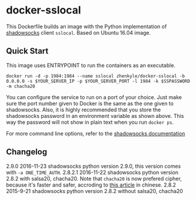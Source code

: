 docker-sslocal
==================

This Dockerfile builds an image with the Python implementation of [shadowsocks](https://github.com/shadowsocks/shadowsocks/tree/master) client `sslocal`. Based on Ubuntu 16.04 image.

Quick Start
-----------

This image uses ENTRYPOINT to run the containers as an executable. 

    docker run -d -p 1984:1984 --name sslocal zhenkyle/docker-sslocal -b 0.0.0.0 -s $YOUR_SERVER_IP -p $YOUR_SERVER_PORT -l 1984 -k $SSPASSWORD -m chacha20

You can configure the service to run on a port of your choice. Just make sure the port number given to Docker is the same as the one given to shadowsocks. Also, it is  highly recommended that you store the shadowsocks password in an environment variable as shown above. This way the password will not show in plain text when you run `docker ps`.

For more command line options, refer to the [shadowsocks documentation](https://github.com/shadowsocks/shadowsocks/tree/master)

Changelog
-----------
2.9.0	2016-11-23	shadowsocks python version 2.9.0, this version comes with `-a ONE_TIME_AUTH`.
2.8.2.1	2016-11-22	shadowsocks python version 2.8.2 with salsa20, chacha20. Note that `chacha20` is now prefered cipher, because it's faster and safer, accroding to [this article](https://github.com/breakwa11/shadowsocks-rss/issues/38) in chinese.
2.8.2	2015-9-21	shadowsocks python version 2.8.2 without salsa20, chacha20

